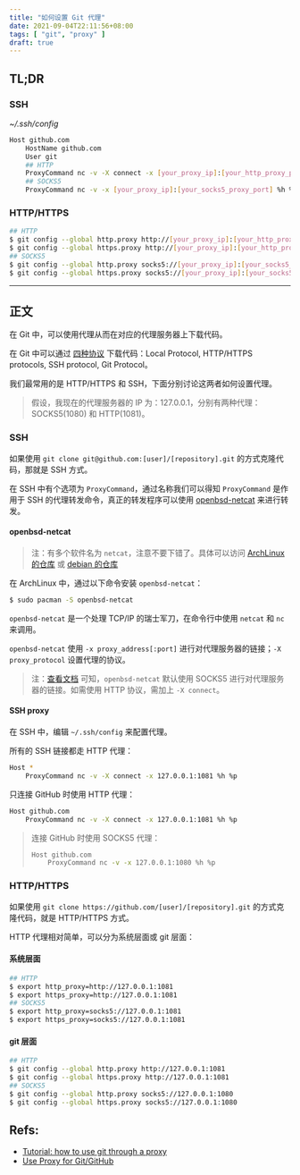 ```yaml
---
title: "如何设置 Git 代理"
date: 2021-09-04T22:11:56+08:00
tags: [ "git", "proxy" ]
draft: true
---
```


## TL;DR

### SSH

*~/.ssh/config*
```bash
Host github.com
    HostName github.com
    User git
    ## HTTP
    ProxyCommand nc -v -X connect -x [your_proxy_ip]:[your_http_proxy_port] %h %p
    ## SOCKS5
    ProxyCommand nc -v -x [your_proxy_ip]:[your_socks5_proxy_port] %h %p
```

### HTTP/HTTPS
```bash
## HTTP
$ git config --global http.proxy http://[your_proxy_ip]:[your_http_proxy_port]
$ git config --global https.proxy http://[your_proxy_ip]:[your_http_proxy_port]
## SOCKS5
$ git config --global http.proxy socks5://[your_proxy_ip]:[your_socks5_proxy_port]
$ git config --global https.proxy socks5://[your_proxy_ip]:[your_socks5_proxy_port]
```

---

## 正文

在 Git 中，可以使用代理从而在对应的代理服务器上下载代码。

在 Git 中可以通过 [四种协议](https://git-scm.com/book/en/v2/Git-on-the-Server-The-Protocols) 下载代码：Local Protocol, HTTP/HTTPS protocols, SSH protocol, Git Protocol。

我们最常用的是 HTTP/HTTPS 和 SSH，下面分别讨论这两者如何设置代理。

> 假设，我现在的代理服务器的 IP 为：127.0.0.1，分别有两种代理：SOCKS5(1080) 和 HTTP(1081)。

### SSH

如果使用 `git clone git@github.com:[user]/[repository].git` 的方式克隆代码，那就是 SSH 方式。

在 SSH 中有个选项为 `ProxyCommand`，通过名称我们可以得知 `ProxyCommand` 是作用于 SSH 的代理转发命令，真正的转发程序可以使用 [openbsd-netcat](https://archlinux.org/packages/community/x86_64/openbsd-netcat/) 来进行转发。

#### openbsd-netcat

> 注：有多个软件名为 `netcat`，注意不要下错了。具体可以访问 [ArchLinux 的仓库](https://archlinux.org/packages/community/x86_64/openbsd-netcat/) 或 [debian 的仓库](https://packages.debian.org/sid/netcat-openbsd)

在 ArchLinux 中，通过以下命令安装 `openbsd-netcat`：
```bash
$ sudo pacman -S openbsd-netcat
```

`openbsd-netcat` 是一个处理 TCP/IP 的瑞士军刀，在命令行中使用 `netcat` 和 `nc` 来调用。

`openbsd-netcat` 使用 `-x proxy_address[:port]` 进行对代理服务器的链接；`-X proxy_protocol` 设置代理的协议。

> 注：[查看文档](https://man.openbsd.org/nc#X) 可知，`openbsd-netcat` 默认使用 SOCKS5 进行对代理服务器的链接。如需使用 HTTP 协议，需加上 `-X connect`。

#### SSH proxy

在 SSH 中，编辑 `~/.ssh/config` 来配置代理。

所有的 SSH 链接都走 HTTP 代理：
```bash
Host *
    ProxyCommand nc -v -X connect -x 127.0.0.1:1081 %h %p
```

只连接 GitHub 时使用 HTTP 代理：
```bash
Host github.com
    ProxyCommand nc -v -X connect -x 127.0.0.1:1081 %h %p
```

> 连接 GitHub 时使用 SOCKS5 代理：
> ```bash
> Host github.com
>     ProxyCommand nc -v -x 127.0.0.1:1080 %h %p
> ```


### HTTP/HTTPS

如果使用 `git clone https://github.com/[user]/[repository].git` 的方式克隆代码，就是 HTTP/HTTPS 方式。

HTTP 代理相对简单，可以分为系统层面或 git 层面：

#### 系统层面

```bash
## HTTP
$ export http_proxy=http://127.0.0.1:1081
$ export https_proxy=http://127.0.0.1:1081
## SOCKS5
$ export http_proxy=socks5://127.0.0.1:1081
$ export https_proxy=socks5://127.0.0.1:1081
```

#### git 层面

```bash
## HTTP
$ git config --global http.proxy http://127.0.0.1:1081
$ git config --global https.proxy http://127.0.0.1:1081
## SOCKS5
$ git config --global http.proxy socks5://127.0.0.1:1080
$ git config --global https.proxy socks5://127.0.0.1:1080
```

## Refs:

- [Tutorial: how to use git through a proxy](http://cms-sw.github.io/tutorial-proxy.html)
- [Use Proxy for Git/GitHub](https://gist.github.com/coin8086/7228b177221f6db913933021ac33bb92)
